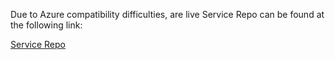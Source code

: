 Due to Azure compatibility difficulties, are live Service Repo can be found at the following link:

[Service Repo](https://github.com/samvisser/THservice)